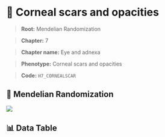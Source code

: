 # 🧪 Corneal scars and opacities

> **Root:** Mendelian Randomization

> **Chapter:** 7  

> **Chapter name:** Eye and adnexa

> **Phenotype:** Corneal scars and opacities  

> **Code:** `H7_CORNEALSCAR`

## 🧬 Mendelian Randomization  

<img src="/MR/Figures/Forward/H7_CORNEALSCAR.png"/>

## 📊 Data Table

<CsvTableMRF src="/MR/Data/Forward/H7_CORNEALSCAR.csv"/>
